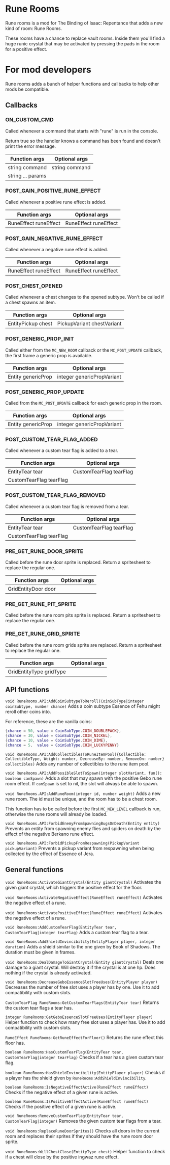 # Rune Rooms

Rune rooms is a mod for The Binding of Isaac: Repentance that adds a new kind of room: Rune Rooms.

These rooms have a chance to replace vault rooms. Inside them you'll find a huge runic crystal that may be activated by pressing the pads in the room for a positive effect.

# For mod developers

Rune rooms adds a bunch of helper functions and callbacks to help other mods be compatible.

## Callbacks

### ON_CUSTOM_CMD
Called whenever a command that starts with "rune" is run in the console.

Return true so the handler knows a command has been found and doesn't print the error message.

| Function args | Optional args |
|---------------|---------------|
| string command | string command |
| string ... params | |

### POST_GAIN_POSITIVE_RUNE_EFFECT
Called whenever a positive rune effect is added.

| Function args | Optional args |
|---------------|---------------|
| RuneEffect runeEffect | RuneEffect runeEffect |

### POST_GAIN_NEGATIVE_RUNE_EFFECT
Called whenever a negative rune effect is added.

| Function args | Optional args |
|---------------|---------------|
| RuneEffect runeEffect | RuneEffect runeEffect |

### POST_CHEST_OPENED
Called whenever a chest changes to the opened subtype. Won't be called if a chest spawns an item.

| Function args | Optional args |
|---------------|---------------|
| EntityPickup chest | PickupVariant chestVariant |

### POST_GENERIC_PROP_INIT
Called either from the `MC_NEW_ROOM` callback or the `MC_POST_UPDATE` callback, the first frame a generic prop is available.

| Function args | Optional args |
|---------------|---------------|
| Entity genericProp | integer genericPropVariant |

### POST_GENERIC_PROP_UPDATE
Called from the `MC_POST_UPDATE` callback for each generic prop in the room.

| Function args | Optional args |
|---------------|---------------|
| Entity genericProp | integer genericPropVariant |

### POST_CUSTOM_TEAR_FLAG_ADDED
Called whenever a custom tear flag is added to a tear.

| Function args | Optional args |
|---------------|---------------|
| EntityTear tear | CustomTearFlag tearFlag |
| CustomTearFlag tearFlag | |

### POST_CUSTOM_TEAR_FLAG_REMOVED
Called whenever a custom tear flag is removed from a tear.

| Function args | Optional args |
|---------------|---------------|
| EntityTear tear | CustomTearFlag tearFlag |
| CustomTearFlag tearFlag | |

### PRE_GET_RUNE_DOOR_SPRITE
Called before the rune door sprite is replaced. Return a spritesheet to replace the regular one.

| Function args | Optional args |
|---------------|---------------|
| GridEntityDoor door | |

### PRE_GET_RUNE_PIT_SPRITE
Called before the rune room pits sprite is replaced. Return a spritesheet to replace the regular one.

### PRE_GET_RUNE_GRID_SPRITE
Called before the rune room grids sprite are replaced. Return a spritesheet to replace the regular one.

| Function args | Optional args |
|---------------|---------------|
| GridEntityType gridType | |

## API functions

`void RuneRooms.API:AddCoinSubtypeToReroll(CoinSubType|integer coinSubtype, number chance)`
Adds a coin subtype Essence of Fehu might reroll other coins into.

For reference, these are the vanilla coins:
```lua
{chance = 50, value = CoinSubType.COIN_DOUBLEPACK},
{chance = 30, value = CoinSubType.COIN_NICKEL},
{chance = 10, value = CoinSubType.COIN_DIME},
{chance = 5,  value = CoinSubType.COIN_LUCKYPENNY}
```

`void RuneRooms.API:AddCollectiblesToRuneItemPool({Collectible: CollectibleType, Weight: number, DecreaseBy: number, RemoveOn: number} collectibles)`
Adds any number of collectibles to the rune item pool.

`void RuneRooms.API:AddPossibleSlotToSpawn(integer slotVariant, fun(): boolean canSpawn)`
Adds a slot that may spawn with the positive Gebo rune room effect. If `canSpawn` is set to nil, the slot will always be able to spawn.

`void RuneRooms.API:AddRuneRoom(integer id, number weight)`
Adds a new rune room. The id must be unique, and the room has to be a chest room.

This function has to be called before the first `MC_NEW_LEVEL` callback is run, otherwise the rune rooms will already be loaded.

`void RuneRooms.API:ForbidEnemyFromSpawningBugsOnDeath(Entity entity)`
Prevents an entity from spawning enemy flies and spiders on death by the effect of the negative Berkano rune effect.

`void RuneRooms.API:ForbidPickupFromRespawning(PickupVariant pickupVariant)`
Prevents a pickup variant from respawning when being collected by the effect of Essence of Jera.


## General functions

`void RuneRooms:ActivateGiantCrystal(Entity giantCrystal)`
Activates the given giant crystal, which triggers the positive effect for the floor.

`void RuneRooms:ActivateNegativeEffect(RuneEffect runeEffect)`
Activates the negative effect of a rune.

`void RuneRooms:ActivatePositiveEffect(RuneEffect runeEffect)`
Activates the negative effect of a rune.

`void RuneRooms:AddCustomTearFlag(EntityTear tear, CustomTearFlag|integer tearFlag)`
Adds a custom tear flag to a tear.

`void RuneRooms:AddShieldInvincibility(EntityPlayer player, integer duration)`
Adds a shield similar to the one given by Book of Shadows. The duration must be given in frames.

`void RuneRooms:DealDamageToGiantCrystal(Entity giantCrystal)`
Deals one damage to a giant crystal. Will destroy it if the crystal is at one hp. Does nothing if the crystal is already activated.

`void RuneRooms:DecreaseGeboEssenceSlotFreeUses(EntityPlayer player)`
Decreases the number of free slot uses a player has by one. Use it to add compatibility with custom slots.

`CustomTearFlag RuneRooms:GetCustomTearFlags(EntityTear tear)`
Returns the custom tear flags a tear has.

`integer RuneRooms:GetGeboEssenceSlotFreeUses(EntityPlayer player)`
Helper function to check how many free slot uses a player has. Use it to add compatibility with custom slots.

`RuneEffect RuneRooms:GetRuneEffectForFloor()`
Returns the rune effect this floor has.

`boolean RuneRooms:HasCustomTearFlag(EntityTear tear, CustomTearFlag|integer tearFlag)`
Checks if a tear has a given custom tear flag.

`boolean RuneRooms:HasShieldInvincibility(EntityPlayer player)`
Checks if a player has the shield given by `RuneRooms:AddShieldInvincibility`.

`boolean RuneRooms:IsNegativeEffectActive(RuneEffect runeEffect)`
Checks if the negative effect of a given rune is active.

`boolean RuneRooms:IsPositiveEffectActive(RuneEffect runeEffect)`
Checks if the positive effect of a given rune is active.

`void RuneRooms:RemoveCustomTearFlag(EntityTear tear, CustomTearFlag|integer)`
Removes the given custom tear flags from a tear.

`void RuneRooms:ReplaceRuneDoorSprites()`
Checks all doors in the current room and replaces their sprites if they should have the rune room door sprite.

`void RuneRooms:WillChestClose(EntityType chest)`
Helper function to check if a chest will close by the positive ingwaz rune effect.